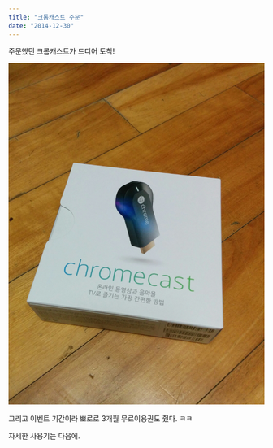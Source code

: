 ```yaml
---
title: "크롬캐스트 주문"
date: "2014-12-30"
---
```


주문했던 크롬캐스트가 드디어 도착!

![](/assets/images/posts/2014/12/wpid-wp-1419945048262.jpeg "wp-1419945048262")

그리고 이벤트 기간이라 뽀로로 3개월 무료이용권도 줬다. ㅋㅋ

자세한 사용기는 다음에.
